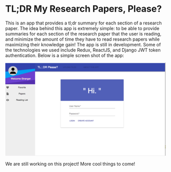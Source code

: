 # TL;DR My Research Papers, Please? 
This is an app that provides a tl;dr summary for each section of a research paper. The idea behind this app is extremely simple: to be able to provide
summaries for each section of the research paper that the user is reading, and minimize the amount of time they have to read research papers while maximizing their knowledge gain!
The app is still in development. Some of the technologies we used include Redux, ReactJS, and  Django JWT token authentication. 
Below is a simple screen shot of the app:

![Alt text](https://github.com/power10dan/tldrResearchPaper/blob/master/appScreenShot.png?raw=true "Optional Title")

We are still working on this project! More cool things to come! 

